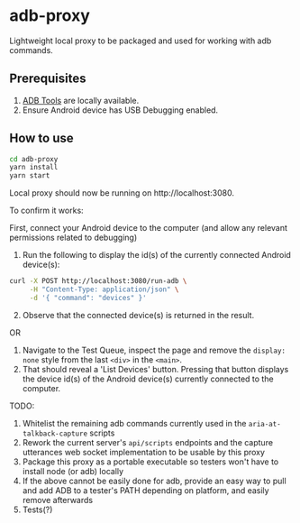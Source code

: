 # adb-proxy

Lightweight local proxy to be packaged and used for working with adb commands.

## Prerequisites

1. [ADB Tools](https://developer.android.com/tools/releases/platform-tools) are locally available.
2. Ensure Android device has USB Debugging enabled.

## How to use

```sh
cd adb-proxy
yarn install
yarn start
```

Local proxy should now be running on http://localhost:3080.

To confirm it works:

First, connect your Android device to the computer (and allow any relevant permissions related to debugging)

1. Run the following to display the id(s) of the currently connected Android device(s):

```sh
curl -X POST http://localhost:3080/run-adb \
     -H "Content-Type: application/json" \
     -d '{ "command": "devices" }'
```

2. Observe that the connected device(s) is returned in the result.

OR

1. Navigate to the Test Queue, inspect the page and remove the `display: none` style from the last `<div>` in the `<main>`.
1. That should reveal a 'List Devices' button. Pressing that button displays the device id(s) of the Android device(s) currently connected to the computer.

TODO:

1. Whitelist the remaining adb commands currently used in the `aria-at-talkback-capture` scripts
1. Rework the current server's `api/scripts` endpoints and the capture utterances web socket implementation to be usable by this proxy
1. Package this proxy as a portable executable so testers won't have to install node (or adb) locally
1. If the above cannot be easily done for adb, provide an easy way to pull and add ADB to a tester's PATH depending on platform, and easily remove afterwards
1. Tests(?)

